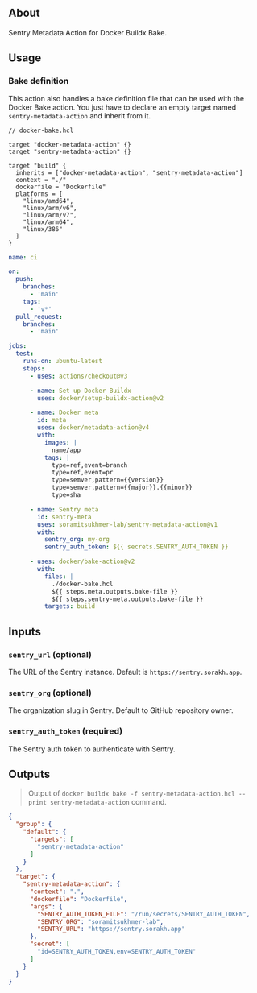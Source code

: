 ## About

Sentry Metadata Action for Docker Buildx Bake.

## Usage

### Bake definition

This action also handles a bake definition file that can be used with the Docker Bake action. You just have to declare an empty target named `sentry-metadata-action` and inherit from it.

```hcl
// docker-bake.hcl

target "docker-metadata-action" {}
target "sentry-metadata-action" {}

target "build" {
  inherits = ["docker-metadata-action", "sentry-metadata-action"]
  context = "./"
  dockerfile = "Dockerfile"
  platforms = [
    "linux/amd64",
    "linux/arm/v6",
    "linux/arm/v7",
    "linux/arm64",
    "linux/386"
  ]
}
```

```yml
name: ci

on:
  push:
    branches:
      - 'main'
    tags:
      - 'v*'
  pull_request:
    branches:
      - 'main'

jobs:
  test:
    runs-on: ubuntu-latest
    steps:
      - uses: actions/checkout@v3

      - name: Set up Docker Buildx
        uses: docker/setup-buildx-action@v2

      - name: Docker meta
        id: meta
        uses: docker/metadata-action@v4
        with:
          images: |
            name/app
          tags: |
            type=ref,event=branch
            type=ref,event=pr
            type=semver,pattern={{version}}
            type=semver,pattern={{major}}.{{minor}}
            type=sha

      - name: Sentry meta
        id: sentry-meta
        uses: soramitsukhmer-lab/sentry-metadata-action@v1
        with:
          sentry_org: my-org
          sentry_auth_token: ${{ secrets.SENTRY_AUTH_TOKEN }}

      - uses: docker/bake-action@v2
        with:
          files: |
            ./docker-bake.hcl
            ${{ steps.meta.outputs.bake-file }}
            ${{ steps.sentry-meta.outputs.bake-file }}
          targets: build
```

## Inputs

### `sentry_url` (optional)
The URL of the Sentry instance. Default is `https://sentry.sorakh.app`.

### `sentry_org` (optional)
The organization slug in Sentry. Default to GitHub repository owner.

### `sentry_auth_token` (required)
The Sentry auth token to authenticate with Sentry.

## Outputs
> Output of `docker buildx bake -f sentry-metadata-action.hcl --print sentry-metadata-action` command.

```json
{
  "group": {
    "default": {
      "targets": [
        "sentry-metadata-action"
      ]
    }
  },
  "target": {
    "sentry-metadata-action": {
      "context": ".",
      "dockerfile": "Dockerfile",
      "args": {
        "SENTRY_AUTH_TOKEN_FILE": "/run/secrets/SENTRY_AUTH_TOKEN",
        "SENTRY_ORG": "soramitsukhmer-lab",
        "SENTRY_URL": "https://sentry.sorakh.app"
      },
      "secret": [
        "id=SENTRY_AUTH_TOKEN,env=SENTRY_AUTH_TOKEN"
      ]
    }
  }
}
```
